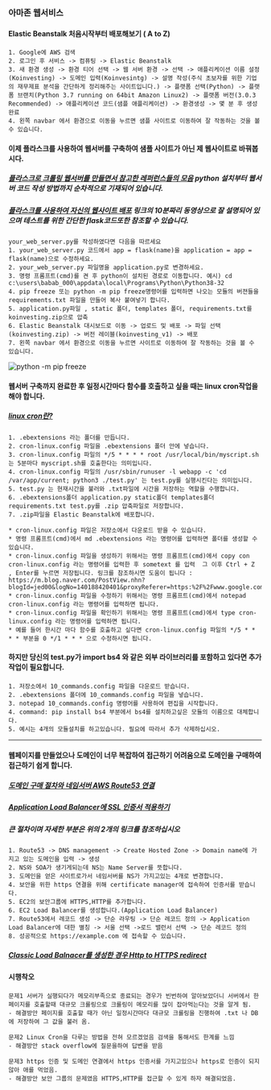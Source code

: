 ### 아마존 웹서비스
#### Elastic Beanstalk 처음시작부터 배포해보기 ( A to Z)
```
1. Google에 AWS 검색
2. 로그인 후 서비스 -> 컴퓨팅 -> Elastic Beanstalk
3. 새 환경 생성 -> 환경 티어 선택 -> 웹 서버 환경 -> 선택 -> 애플리케이션 이름 설정(Koinvesting) -> 도메인 입력(Koinvesintg) -> 설명 작성(주식 초보자를 위한 기업의 재무제표 분석을 간단하게 정리해주는 사이트입니다.) -> 플랫폼 선택(Python) -> 플랫폼 브랜치(Python 3.7 running on 64bit Amazon Linux2) -> 플랫폼 버전(3.0.3 Recommended) -> 애플리케이션 코드(샘플 애플리케이션) -> 환경생성 -> 몇 분 후 생성완료
4. 왼쪽 navbar 에서 환경으로 이동을 누르면 샘플 사이트로 이동하여 잘 작동하는 것을 볼 수 있습니다.
```
#### 이제 플라스크를 사용하여 웹서버를 구축하여 샘플 사이트가 아닌 제 웹사이트로 바꿔봅시다.
##### [플라스크로 크롤링 웹서버를 만들면서 참고한 레퍼런스들의 모음](https://github.com/Junuu/Tutorial-Flask) python 설치부터 웹서버 코드 작성 방법까지 순차적으로 기재되어 있습니다.
##### [플라스크를 사용하여 자신의 웹사이트 배포](https://www.youtube.com/watch?v=iBeOvmt-tR0) 링크의 10분짜리 동영상으로 잘 설명되어 있으며 테스트를 위한 간단한 flask코드또한 참조할 수 있습니다.
```
your_web_server.py를 작성하였다면 다음을 따르세요
1. your_web_server.py 코드에서 app = flask(name)을 application = app = flask(name)으로 수정하세요.
2. your_web_server.py 파일명을 application.py로 변경하세요.
3. 명령 프롬프트(cmd)를 켠 후 python이 설치된 경로로 이동합니다. 예시) cd c:\users\babab_000\appdata\local\Programs\Python\Python38-32
4. pip freeze 또는 python -m pip freeze명령어를 입력하면 나오는 모듈의 버젼들을 requirements.txt 파일을 만들어 복사 붙여넣기 합니다.
5. application.py파일 , static 폴더, templates 폴더, requirements.txt를 koinvesting.zip으로 압축
6. Elastic Beanstalk 대시보드로 이동 -> 업로드 및 배포 -> 파일 선택(koinvesting.zip) -> 버전 레이블(koinvesting_v1) -> 배포
7. 왼쪽 navbar 에서 환경으로 이동을 누르면 사이트로 이동하여 잘 작동하는 것을 볼 수 있습니다.
```
![python -m pip freeze](https://user-images.githubusercontent.com/37577891/88635185-58e09e00-d0f2-11ea-86c1-cfba7a8f8fdd.PNG)

#### 웹서버 구축까지 완료한 후 일정시간마다 함수를 호출하고 싶을 때는 linux cron작업을 해야 합니다.
##### [linux cron란?](https://www.cyberciti.biz/faq/define-cron-crond-and-cron-jobs/)
```
1. .ebextensions 라는 폴더를 만듭니다.
2. cron-linux.config 파일을 .ebextensions 폴더 안에 넣습니다.
3. cron-linux.config 파일의 */5 * * * * root /usr/local/bin/myscript.sh 는 5분마다 myscript.sh를 호출한다는 의미입니다.
4. cron-linux.config 파일의 /usr/sbin/runuser -l webapp -c 'cd /var/app/current; python3 ./test.py' 는 test.py를 실행시킨다는 의미입니다.
5. test.py 는 현재시간을 불러와 .txt파일에 시간을 저장하는 역할을 수행합니다.
6. .ebextensions폴더 application.py static폴더 templates폴더 requirements.txt test.py를 .zip 압축파일로 저장합니다.
7. .zip파일을 Elastic Beanstalk에 배포합니다.

* cron-linux.config 파일은 저장소에서 다운로드 받을 수 있습니다.
* 명령 프롬프트(cmd)에서 md .ebextensions 라는 명령어를 입력하면 폴더를 생성할 수 있습니다.
* cron-linux.config 파일을 생성하기 위해서는 명령 프롬프트(cmd)에서 copy con cron-linux.config 라는 명령어를 입력한 후 sometext 를 입력  그 이후 Ctrl + Z , Enter를 누르면 저장됩니다. 링크를 참조하시면 도움이 됩니다 : https://m.blog.naver.com/PostView.nhn?blogId=jed00&logNo=140188420401&proxyReferer=https:%2F%2Fwww.google.com%2F
* cron-linux.config 파일을 수정하기 위해서는 명령 프롬프트(cmd)에서 notepad cron-linux.config 라는 명령어를 입력하면 됩니다.
* cron-linux.config 파일을 확인하기 위해서는 명령 프롬프트(cmd)에서 type cron-linux.config 라는 명령어를 입력하면 됩니다.
* 예를 들어 한시간 마다 함수를 호출하고 싶다면 cron-linux.config 파일의 */5 * * * * 부분을 0 */1 * * * 으로 수정하시면 됩니다.
```
#### 하지만 당신의 test.py가 import bs4 와 같은 외부 라이브러리를 포함하고 있다면 추가 작업이 필요합니다.
```
1. 저장소에서 10_commands.config 파일을 다운로드 받습니다.
2. .ebextensions 폴더에 10_commands.config 파일을 넣습니다.
3. notepad 10_commands.config 명령어를 사용하여 편집을 시작합니다.
4. command: pip install bs4 부분에서 bs4를 설치하고싶은 모듈의 이름으로 대체합니다.
5. 예시는 4개의 모듈설치를 하고있습니다. 필요에 따라서 추가 삭제하십시오.
```
----------

#### 웹페이지를 만들었으나 도메인이 너무 복잡하여 접근하기 어려움으로 도메인을 구매하여 접근하기 쉽게 합니다.
##### [도메인 구매 절차와 네임서버 AWS Route53 연결](https://medium.com/@rlatla626/route-53%EC%9D%84-%EC%9D%B4%EC%9A%A9%ED%95%9C-%EB%8F%84%EB%A9%94%EC%9D%B8-%EC%97%B0%EA%B2%B0-f92aaeedf6ea)
##### [Application Load Balancer에 SSL 인증서 적용하기](https://velog.io/@minholee_93/AWS-ELB-SSL-%EC%9D%B8%EC%A6%9D%EC%84%9C-%EC%A0%81%EC%9A%A9%ED%95%98%EA%B8%B0-mfk4dpjrd6)
##### 큰 절차이며 자세한 부분은 위의 2개의 링크를 참조하십시오
```
1. Route53 -> DNS management -> Create Hosted Zone -> Domain name에 가지고 있는 도메인을 입력 -> 생성
2. NS와 SOA가 생기게되는데 NS는 Name Server를 뜻합니다.
3. 도메인을 얻은 사이트로가서 네임서버를 NS가 가지고있는 4개로 변경합니다.
4. 보안을 위한 https 연결을 위해 certificate manager에 접속하여 인증서를 받습니다.
5. EC2의 보안그룹에 HTTPS,HTTP를 추가합니다.
6. EC2 Load Balancer를 생성합니다.(Application Load Balancer)
7. Route53에서 레코드 생성 -> 단순 라우팅 -> 단순 레코드 정의 -> Application Load Balancer에 대한 별칭 -> 서울 선택 ->로드 밸런서 선택 -> 단순 레코드 정의
8. 성공적으로 https://example.com 에 접속할 수 있습니다.

```
##### [Classic Load Balnacer를 생성한 경우 Http to HTTPS redirect](https://www.youtube.com/watch?v=0IVwrHx1hPI)

#### 시행착오
```
문제1 서버가 실행되다가 메모리부족으로 종료되는 경우가 빈번하여 알아보았더니 서버에서 한 페이지를 호출할때 대규모 크롤링으로 크롤링이 메모리를 많이 잡아먹는다는 것을 알게 됨.
- 해결방안 페이지를 호출할 때가 아닌 일정시간마다 대규모 크롤링을 진행하여 .txt 나 DB에 저장하여 그 값을 불러 옴. 

문제2 Linux Cron을 다루는 방법을 전혀 모르겠었음 검색을 통해서도 한계를 느낌
- 해결방안 stack overflow에 질문을하여 답변을 받음

문제3 https 인증 및 도메인 연결에서 https 인증서를 가지고있으나 https로 인증이 되지않아 애를 먹었음.
- 해결방안 보안 그룹의 문제였음 HTTPS,HTTP를 접근할 수 있게 하자 해결되었음.

```
